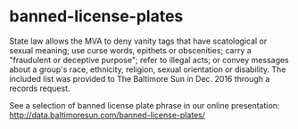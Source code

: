 # banned-license-plates
State law allows the MVA to deny vanity tags that have scatological or sexual meaning; use curse words, epithets or obscenities; carry a "fraudulent or deceptive purpose"; refer to illegal acts; or convey messages about a group's race, ethnicity, religion, sexual orientation or disability. The included list was provided to The Baltimore Sun in Dec. 2016 through a records request.

See a selection of banned license plate phrase in our online presentation: http://data.baltimoresun.com/banned-license-plates/

